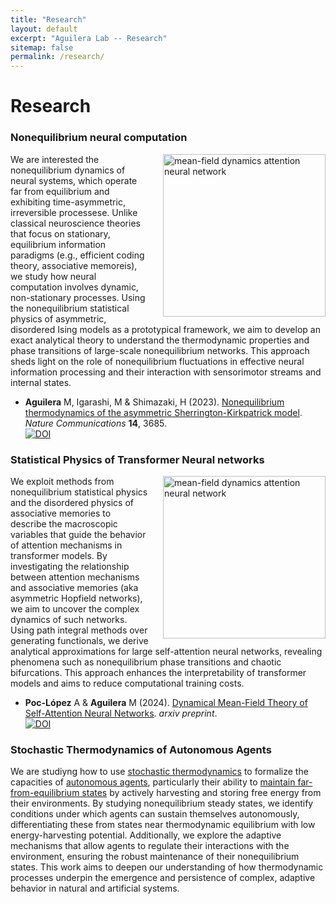```yaml
---
title: "Research"
layout: default
excerpt: "Aguilera Lab -- Research"
sitemap: false
permalink: /research/
---
```


# Research


### Nonequilibrium neural computation

<img class="card-img" src="https://lab.maguilera.net/images/research/entropy_production.png" width="260" style="padding-left: 20px" alt="mean-field dynamics attention neural network" align="right" />

We are interested the nonequilibrium dynamics of neural systems, which operate far from equilibrium and exhibiting time-asymmetric, irreversible processese. Unlike classical neuroscience theories that focus on stationary, equilibrium information paradigms (e.g., efficient coding theory, associative memoreis), we study how neural computation involves dynamic, non-stationary processes. Using the nonequilibrium statistical physics of asymmetric, disordered Ising models as a prototypical framework, we aim to develop an exact analytical theory to understand the thermodynamic properties and phase transitions of large-scale nonequilibrium networks. This approach sheds light on the role of nonequilibrium fluctuations in effective neural information processing and their interaction with sensorimotor streams and internal states.

* **Aguilera** M, Igarashi, M & Shimazaki, H (2023). [Nonequilibrium thermodynamics of the asymmetric Sherrington-Kirkpatrick model](https://www.nature.com/articles/s41467-023-39107-y). _Nature Communications_ **14**, 3685.\
[![DOI](https://img.shields.io/badge/DOI-10.1038/s41467--023--39107--y-lightgreen.svg)](https://doi.org/10.1038/s41467-023-39107-y)

### Statistical Physics of Transformer Neural networks

<img class="card-img" src="https://lab.maguilera.net/images/research/attractor_attention.png" width="260" style="padding-left: 20px" alt="mean-field dynamics attention neural network" align="right" />

We exploit methods from nonequilibrium statistical physics and the disordered physics of associative memories to describe the macroscopic variables that guide the behavior of attention mechanisms in transformer models. By investigating the relationship between attention mechanisms and associative memories (aka asymmetric Hopfield networks), we aim to uncover the complex dynamics of such networks. Using path integral methods over generating functionals, we derive analytical approximations for large self-attention neural networks, revealing phenomena such as nonequilibrium phase transitions and chaotic bifurcations. This approach enhances the interpretability of transformer models and aims to reduce computational training costs.

* **Poc-López** A & **Aguilera** M (2024). [Dynamical Mean-Field Theory of Self-Attention Neural Networks](https://arxiv.org/abs/2406.07247). _arxiv preprint_.\
[![DOI](https://img.shields.io/badge/DOI-10.48550/arXiv.2406.07247--y-lightgreen.svg)](https://doi.org/10.48550/arXiv.2406.07247)

### Stochastic Thermodynamics of Autonomous Agents

We are studiyng how to use [stochastic thermodynamics](https://en.wikipedia.org/wiki/Stochastic_thermodynamics) to formalize the capacities of [autonomous agents](https://journals.sagepub.com/doi/10.1177/1059712309343819), particularly their ability to [maintain far-from-equilibrium states](https://www.lehigh.edu/~mhb0/autfuncrep.html) by actively harvesting and storing free energy from their environments. By studying nonequilibrium steady states, we identify conditions under which agents can sustain themselves autonomously, differentiating these from states near thermodynamic equilibrium with low energy-harvesting potential. Additionally, we explore the adaptive mechanisms that allow agents to regulate their interactions with the environment, ensuring the robust maintenance of their nonequilibrium states. This work aims to deepen our understanding of how thermodynamic processes underpin the emergence and persistence of complex, adaptive behavior in natural and artificial systems.


